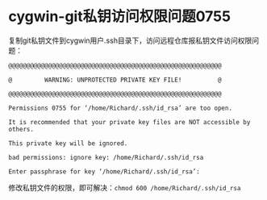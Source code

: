 # cygwin-git私钥访问权限问题0755

复制git私钥文件到cygwin用户.ssh目录下，访问远程仓库报私钥文件访问权限问题：
```
@@@@@@@@@@@@@@@@@@@@@@@@@@@@@@@@@@@@@@@@@@@@@@@@@@@@@@@@@@@

@         WARNING: UNPROTECTED PRIVATE KEY FILE!          @

@@@@@@@@@@@@@@@@@@@@@@@@@@@@@@@@@@@@@@@@@@@@@@@@@@@@@@@@@@@

Permissions 0755 for ‘/home/Richard/.ssh/id_rsa’ are too open.

It is recommended that your private key files are NOT accessible by others.

This private key will be ignored.

bad permissions: ignore key: /home/Richard/.ssh/id_rsa

Enter passphrase for key ‘/home/Richard/.ssh/id_rsa’:
```

修改私钥文件的权限，即可解决：`chmod 600 /home/Richard/.ssh/id_rsa`